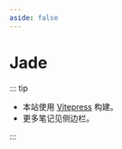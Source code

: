```yaml
---
aside: false
---
```


# Jade

<script setup>
import JSocial from '/.vitepress/components/JSocial.vue'
</script>

<JSocial />

::: tip

- 本站使用 [Vitepress](https://vitepress.dev/zh/) 构建。
- 更多笔记见侧边栏。

:::

